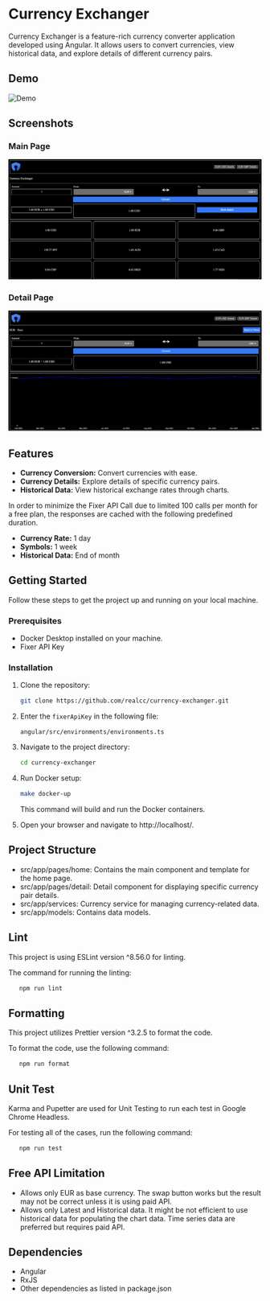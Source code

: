 # Currency Exchanger

Currency Exchanger is a feature-rich currency converter application developed using Angular. It allows users to convert currencies, view historical data, and explore details of different currency pairs.

## Demo
![Demo](demo.gif)

## Screenshots

### Main Page
![Main](screenshots/main.png)

### Detail Page
![Historical Chart](screenshots/historical_chart.png)

## Features

- **Currency Conversion:** Convert currencies with ease.
- **Currency Details:** Explore details of specific currency pairs.
- **Historical Data:** View historical exchange rates through charts.

In order to minimize the Fixer API Call due to limited 100 calls per month for a free plan, the responses are cached with the following predefined duration.

- **Currency Rate:** 1 day
- **Symbols:** 1 week
- **Historical Data:** End of month

## Getting Started

Follow these steps to get the project up and running on your local machine.

### Prerequisites

- Docker Desktop installed on your machine.
- Fixer API Key

### Installation

1. Clone the repository:

   ```bash
   git clone https://github.com/realcc/currency-exchanger.git
   ```

2. Enter the `fixerApiKey` in the following file:

   ```
   angular/src/environments/environments.ts
   ```

3. Navigate to the project directory:

   ```bash
   cd currency-exchanger
   ```

4. Run Docker setup:

   ```bash
   make docker-up
   ```

   This command will build and run the Docker containers.

5. Open your browser and navigate to http://localhost/.

## Project Structure

- src/app/pages/home: Contains the main component and template for the home page.
- src/app/pages/detail: Detail component for displaying specific currency pair details.
- src/app/services: Currency service for managing currency-related data.
- src/app/models: Contains data models.

## Lint

This project is using ESLint version ^8.56.0 for linting.

The command for running the linting:

```bash
   npm run lint
```

## Formatting

This project utilizes Prettier version ^3.2.5 to format the code.

To format the code, use the following command:

```bash
   npm run format
```

## Unit Test

Karma and Pupetter are used for Unit Testing to run each test in Google Chrome Headless.

For testing all of the cases, run the following command:

```bash
   npm run test
```

## Free API Limitation

- Allows only EUR as base currency. The swap button works but the result may not be correct unless it is using paid API.
- Allows only Latest and Historical data. It might be not efficient to use historical data for populating the chart data. Time series data are preferred but requires paid API.

## Dependencies

- Angular
- RxJS
- Other dependencies as listed in package.json
